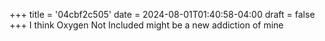 +++
title = '04cbf2c505'
date = 2024-08-01T01:40:58-04:00
draft = false
+++
I think Oxygen Not Included might be a new addiction of mine